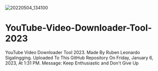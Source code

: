 ![20220504_134100](https://user-images.githubusercontent.com/106874389/210945317-f22fd8d4-3931-4426-8e91-3af78d1825a0.jpg)
# YouTube-Video-Downloader-Tool-2023
YouTube Video Downloader Tool 2023.
Made By Ruben Leonardo Sigalingging.
Uploaded To This GitHub Repository On Friday, January 6, 2023, At 1:31 PM.
Message: Keep Enthusiastic and Don't Give Up
